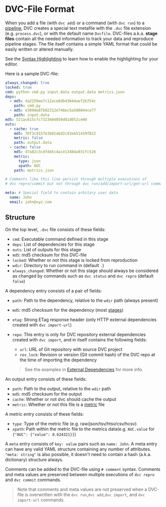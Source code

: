 # DVC-File Format

When you add a file (with `dvc add`) or a command (with `dvc run`) to a
[pipeline](/doc/command-reference/pipeline), DVC creates a special text metafile
with the `.dvc` file extension (e.g. `process.dvc`), or with the default name
`Dvcfile`. DVC-files a.k.a. **stage files** contain all the needed information
to track your data and reproduce pipeline stages. The file itself contains a
simple YAML format that could be easily written or altered manually.

See the [Syntax Highlighting](/doc/user-guide/plugins) to learn how to enable
the highlighting for your editor.

Here is a sample DVC-file:

```yaml
always_changed: true
locked: true
cmd: python cmd.py input.data output.data metrics.json
deps:
  - md5: da2259ee7c12ace6db43644aef2b754c
    path: cmd.py
  - md5: e309de87b02312e746ec5a500844ce77
    path: input.data
md5: 521ac615cfc7323604059d81d052ce00
outs:
  - cache: true
    md5: 70f3c9157e3b92a6d2c93eb51439f822
    metric: false
    path: output.data
  - cache: false
    md5: d7a82c3cdfd45c4ace13484a931fc526
    metric:
      type: json
      xpath: AUC
    path: metrics.json

# Comments like this line persist through multiple executions of
# dvc repro/commit but not through dvc run/add/import-url/get-url commands.

meta: # Special field to contain arbitary user data
  name: John
  email: john@xyz.com
```

## Structure

On the top level, `.dvc` file consists of these fields:

- `cmd`: Executable command defined in this stage
- `deps`: List of dependencies for this stage
- `outs`: List of <abbr>outputs</abbr> for this stage
- `md5`: md5 checksum for this DVC-file
- `locked`: Whether or not this stage is locked from reproduction
- `wdir`: Directory to run command in (default `.`)
- `always_changed`: Whether or not this stage should always be considered as
  changed by commands such as `dvc status` and `dvc repro` (default `false`)

A dependency entry consists of a pair of fields:

- `path`: Path to the dependency, relative to the `wdir` path (always present)
- `md5`: md5 checksum for the dependency (most
  [stages](/doc/command-reference/run))
- `etag`: Strong ETag response header (only HTTP <abbr>external
  dependencies</abbr> created with `dvc import-url`)
- `repo`: This entry is only for DVC repository external dependencies created
  with `dvc import`, and in itself contains the following fields:

  - `url`: URL of Git repository with source DVC project
  - `rev_lock`: Revision or version (Git commit hash) of the DVC repo at the
    time of importing the dependency

  > See the examples in
  > [External Dependencies](/doc/user-guide/external-dependencies) for more
  > info.

An output entry consists of these fields:

- `path`: Path to the output, relative to the `wdir` path
- `md5`: md5 checksum for the output
- `cache`: Whether or not dvc should cache the output
- `metric`: Whether or not this file is a
  [metric](/doc/command-reference/metrics) file

A metric entry consists of these fields:

- `type`: Type of the metric file (e.g. raw/json/tsv/htsv/csv/hcsv)
- `xpath`: Path within the metric file to the metrics data(e.g. `AUC.value` for
  `{"AUC": {"value": 0.624321}}`)

A `meta` entry consists of `key: value` pairs such as `name: John`. A meta entry
can have any valid YAML structure containing any number of attributes.
`"meta: string"` is also possible, it doesn't need to contain a hash (a.k.a.
dictionary) structure always.

Comments can be added to the DVC-file using `# comment` syntax. Comments and
meta values are preserved between multiple executions of `dvc repro` and
`dvc commit` commands.

> Note that comments and meta values are not preserved when a DVC-file is
> overwritten with the `dvc run`,`dvc add`,`dvc import`, and `dvc import-url`
> commands.
